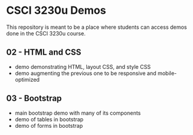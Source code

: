 # CSCI 3230u Demos

This repository is meant to be a place where students can access demos done in the CSCI 3230u course.

## 02 - HTML and CSS

- demo demonstrating HTML, layout CSS, and style CSS
- demo augmenting the previous one to be responsive and mobile-optimized

## 03 - Bootstrap

- main bootstrap demo with many of its components
- demo of tables in bootstrap
- demo of forms in bootstrap

